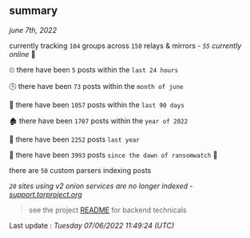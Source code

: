 
## summary
_june 7th, 2022_

currently tracking `104` groups across `150` relays & mirrors - _`55` currently online_ 📡

⏲ there have been `5` posts within the `last 24 hours`

🕓 there have been `73` posts within the `month of june`

📅 there have been `1057` posts within the `last 90 days`

🏚 there have been `1707` posts within the `year of 2022`

🚀 there have been `2252` posts `last year`

🦕 there have been `3993` posts `since the dawn of ransomwatch` 🐣

there are `50` custom parsers indexing posts

_`20` sites using v2 onion services are no longer indexed - [support.torproject.org](https://support.torproject.org/onionservices/v2-deprecation/)_

> see the project [README](https://github.com/jmousqueton/ransomwatch#readme) for backend technicals



Last update : _Tuesday 07/06/2022 11:49:24 (UTC)_


